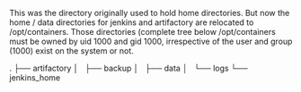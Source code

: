 This was the directory originally used to hold home directories. But now the home / data directories for jenkins and artifactory are relocated to /opt/containers.
Those directories (complete tree below /opt/containers must be owned by uid 1000 and gid 1000, irrespective of the user and group (1000) exist on the system or not.

.
├── artifactory
│   ├── backup
│   ├── data
│   └── logs
└── jenkins_home



